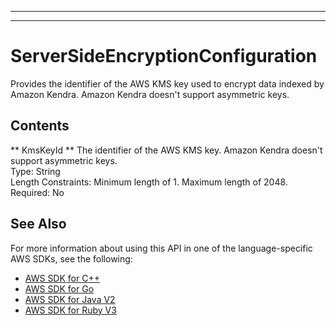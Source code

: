 --------

--------

# ServerSideEncryptionConfiguration<a name="API_ServerSideEncryptionConfiguration"></a>

Provides the identifier of the AWS KMS key used to encrypt data indexed by Amazon Kendra\. Amazon Kendra doesn't support asymmetric keys\.

## Contents<a name="API_ServerSideEncryptionConfiguration_Contents"></a>

 ** KmsKeyId **   <a name="Kendra-Type-ServerSideEncryptionConfiguration-KmsKeyId"></a>
The identifier of the AWS KMS key\. Amazon Kendra doesn't support asymmetric keys\.  
Type: String  
Length Constraints: Minimum length of 1\. Maximum length of 2048\.  
Required: No

## See Also<a name="API_ServerSideEncryptionConfiguration_SeeAlso"></a>

For more information about using this API in one of the language\-specific AWS SDKs, see the following:
+  [AWS SDK for C\+\+](https://docs.aws.amazon.com/goto/SdkForCpp/kendra-2019-02-03/ServerSideEncryptionConfiguration) 
+  [AWS SDK for Go](https://docs.aws.amazon.com/goto/SdkForGoV1/kendra-2019-02-03/ServerSideEncryptionConfiguration) 
+  [AWS SDK for Java V2](https://docs.aws.amazon.com/goto/SdkForJavaV2/kendra-2019-02-03/ServerSideEncryptionConfiguration) 
+  [AWS SDK for Ruby V3](https://docs.aws.amazon.com/goto/SdkForRubyV3/kendra-2019-02-03/ServerSideEncryptionConfiguration) 